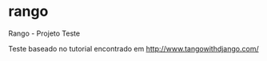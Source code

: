 # rango
Rango - Projeto Teste

Teste baseado no tutorial encontrado em http://www.tangowithdjango.com/
